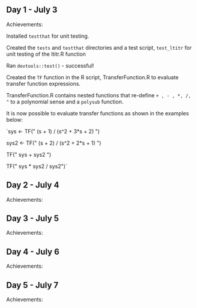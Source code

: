 ## Day 1 - July 3

Achievements:

Installed `testthat` for unit testing.

Created the `tests` and `testthat` directories and a test script, `test_ltitr` for unit testing of the ltitr.R function

Ran `devtools::test()` - successful!

Created the `TF` function in the R script, TransferFunction.R to evaluate transfer function expressions.

TransferFunction.R contains nested functions that re-define `+ , - , *, /, ^` to a polynomial sense and a `polysub` function. 

It is now possible to evaluate transfer functions as shown in the examples below:

`sys <- TF(" (s + 1) / (s^2 + 3*s + 2) ")

sys2 <- TF(" (s + 2) / (s^2 + 2*s + 1) ")

TF(" sys + sys2 ")

TF(" sys * sys2 / sys2")`



## Day 2 - July 4

Achievements:




## Day 3 - July 5

Achievements:




## Day 4 - July 6

Achievements:



## Day 5 - July 7

Achievements:




